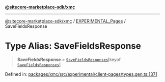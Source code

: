 [**@sitecore-marketplace-sdk/xmc**](../../../../README.md)

***

[@sitecore-marketplace-sdk/xmc](../../../../README.md) / [EXPERIMENTAL\_Pages](../README.md) / SaveFieldsResponse

# Type Alias: SaveFieldsResponse

> **SaveFieldsResponse** = [`SaveFieldsResponses`](SaveFieldsResponses.md)\[keyof [`SaveFieldsResponses`](SaveFieldsResponses.md)\]

Defined in: [packages/xmc/src/experimental/client-pages/types.gen.ts:1371](https://github.com/Sitecore/marketplace-sdk/blob/main/packages/xmc/src/experimental/client-pages/types.gen.ts#L1371)
